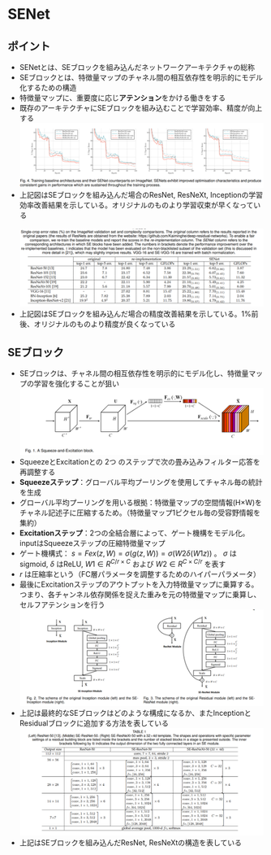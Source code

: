 # SENet
## ポイント
- SENetとは、SEブロックを組み込んだネットワークアーキテクチャの総称
- SEブロックとは、特徴量マップのチャネル間の相互依存性を明示的にモデル化するための構造
- 特徴量マップに、重要度に応じ**アテンション**をかける働きをする
- 既存のアーキテクチャにSEブロックを組み込むことで学習効率、精度が向上する<br>
<img alt="SE result" src="./image/se_result_train.png"></img>
- 上記図はSEブロックを組み込んだ場合のResNet, ResNeXt, Inceptionの学習効率改善結果を示している。オリジナルのものより学習収束が早くなっている<br><br>
<img alt="SE result" src="./image/se_result_val.png"></img>
- 上記図はSEブロックを組み込んだ場合の精度改善結果を示している。1%前後、オリジナルのものより精度が良くなっている
## SEブロック
- SEブロックは、チャネル間の相互依存性を明示的にモデル化し、特徴量マップの学習を強化することが狙い<br>
<img slt="SEBlock" src="./image/seblock.png"></img>
- SqueezeとExcitationとの 2つ のステップで次の畳み込みフィルター応答を再調整する
- **Squeezeステップ**：グローバル平均プーリングを使用してチャネル毎の統計を生成
- グローバル平均プーリングを用いる根拠：特徴量マップの空間情報(H×W)をチャネル記述子に圧縮するため。（特徴量マップ1ピクセル毎の受容野情報を集約）
- **Excitationステップ**：2つの全結合層によって、ゲート機構をモデル化。inputはSqueezeステップの圧縮特徴量マップ
- ゲート機構式： $s=Fex(z,W)=σ(g(z,W))=σ(W2δ(W1z))$ 。 $σ$ はsigmoid, $δ$ はReLU, $W1 ∈ R^{C/r \times C}$ および $W2 ∈ R^{C \times C/r}$ を表す
- $r$ は圧縮率という（FC層パラメータを調整するためのハイパーパラメータ）
- 最後にExcitationステップのアウトプットを入力特徴量マップに乗算する。つまり、各チャンネル依存関係を捉えた重みを元の特徴量マップに乗算し、セルフアテンションを行う<br>
<img alt="SEBlock 組み込み" src="./image/seblock_combin.png"></img>
- 上記は最終的なSEブロックはどのような構成になるか、またInceptionとResidualブロックに追加する方法を表している<br>
<img alt="SENet Resseries" src="./image/senet_resseriese.png"></img>
- 上記はSEブロックを組み込んだResNet, ResNeXtの構造を表している
